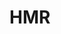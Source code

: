 <!--
 * Author  rhys.zhao
 * Date  2023-03-15 17:10:29
 * LastEditors  rhys.zhao
 * LastEditTime  2023-03-15 17:24:35
 * Description
-->

# HMR
